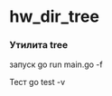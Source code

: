 # hw_dir_tree

### Утилита tree<br/> ###

запуск go run main.go <directory relative path> -f<br/>

Тест go test -v<br/>
